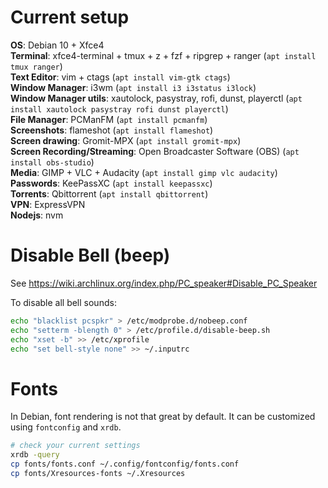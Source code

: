 # Current setup

**OS**: Debian 10 + Xfce4  
**Terminal**: xfce4-terminal + tmux + z + fzf + ripgrep + ranger (`apt install tmux ranger`)  
**Text Editor**: vim + ctags (`apt install vim-gtk ctags`)  
**Window Manager**: i3wm (`apt install i3 i3status i3lock`)  
**Window Manager utils**: xautolock, pasystray, rofi, dunst, playerctl (`apt install xautolock pasystray rofi dunst playerctl`)  
**File Manager**: PCManFM (`apt install pcmanfm`)  
**Screenshots**: flameshot (`apt install flameshot`)  
**Screen drawing**: Gromit-MPX (`apt install gromit-mpx`)  
**Screen Recording/Streaming**: Open Broadcaster Software (OBS) (`apt install obs-studio`)  
**Media**: GIMP + VLC + Audacity (`apt install gimp vlc audacity`)  
**Passwords**: KeePassXC (`apt install keepassxc`)  
**Torrents**: Qbittorrent (`apt install qbittorrent`)  
**VPN**: ExpressVPN  
**Nodejs**: nvm  

# Disable Bell (beep)

See https://wiki.archlinux.org/index.php/PC_speaker#Disable_PC_Speaker

To disable all bell sounds:
```bash
echo "blacklist pcspkr" > /etc/modprobe.d/nobeep.conf
echo "setterm -blength 0" > /etc/profile.d/disable-beep.sh
echo "xset -b" >> /etc/xprofile
echo "set bell-style none" >> ~/.inputrc
```

# Fonts

In Debian, font rendering is not that great by default. It can be
customized using `fontconfig` and `xrdb`.<br>

```bash
# check your current settings
xrdb -query
cp fonts/fonts.conf ~/.config/fontconfig/fonts.conf
cp fonts/Xresources-fonts ~/.Xresources
```
